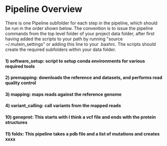 # Pipeline Overview

There is one Pipeline subfolder for each step in the pipeline, which should be run in
the order shown below. The convention is to issue the pipeline commands from the top level folder of your project data folder, after first having added the scripts to your path by running "source ~/.mutein_settings" or adding this line to your .bashrc. The scripts should create the required subfolders within your data folder.

#### 1) software_setup: script to setup conda environments for various required tools
#### 2) premapping: downloads the reference and datasets, and performs read quality control
#### 3) mapping: maps reads against the reference genome
#### 4) variant_calling: call variants from the mapped reads
#### 10) geneprot: This starts with I think a vcf file and ends with the protein structures
#### 11) foldx: This pipeline takes a pdb file and a list of mutations and creates xxxx



